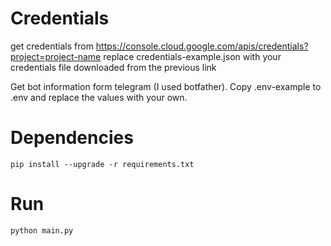 # Credentials

get credentials from
https://console.cloud.google.com/apis/credentials?project=project-name
replace credentials-example.json with your credentials file downloaded from the previous link

Get bot information form telegram (I used botfather). Copy .env-example to .env and replace the values with your own.

# Dependencies

```
pip install --upgrade -r requirements.txt
```

# Run

```
python main.py
```
